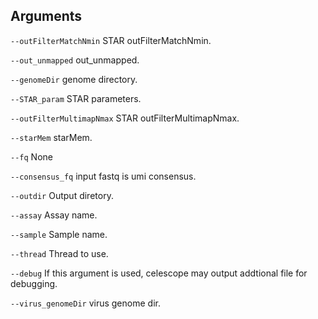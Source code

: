

## Arguments
`--outFilterMatchNmin` STAR outFilterMatchNmin.

`--out_unmapped` out_unmapped.

`--genomeDir` genome directory.

`--STAR_param` STAR parameters.

`--outFilterMultimapNmax` STAR outFilterMultimapNmax.

`--starMem` starMem.

`--fq` None

`--consensus_fq` input fastq is umi consensus.

`--outdir` Output diretory.

`--assay` Assay name.

`--sample` Sample name.

`--thread` Thread to use.

`--debug` If this argument is used, celescope may output addtional file for debugging.

`--virus_genomeDir` virus genome dir.

